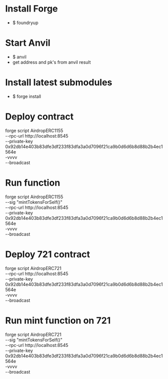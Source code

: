 # Install Forge

- $ foundryup

# Start Anvil

- $ anvil
- get address and pk's from anvil result

# Install latest submodules

- $ forge install

# Deploy contract

forge script AirdropERC1155 \
--rpc-url http://localhost:8545 \
--private-key 0x92db14e403b83dfe3df233f83dfa3a0d7096f21ca9b0d6d6b8d88b2b4ec1564e \
-vvvv \
--broadcast

# Run function

forge script AirdropERC1155 \
--sig "mintTokensForSelf()" \
 --rpc-url http://localhost:8545 \
 --private-key 0x92db14e403b83dfe3df233f83dfa3a0d7096f21ca9b0d6d6b8d88b2b4ec1564e \
 -vvvv \
 --broadcast

# Deploy 721 contract

forge script AirdropERC721 \
--rpc-url http://localhost:8545 \
--private-key 0x92db14e403b83dfe3df233f83dfa3a0d7096f21ca9b0d6d6b8d88b2b4ec1564e \
-vvvv \
--broadcast

# Run mint function on 721

forge script AirdropERC721 \
--sig "mintTokensForSelf()" \
 --rpc-url http://localhost:8545 \
 --private-key 0x92db14e403b83dfe3df233f83dfa3a0d7096f21ca9b0d6d6b8d88b2b4ec1564e \
 -vvvv \
 --broadcast
